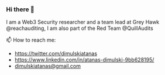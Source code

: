 ### Hi there 👋

<!--
**AtanasDimulski/AtanasDimulski** is a ✨ _special_ ✨ repository because its `README.md` (this file) appears on your GitHub profile.

Here are some ideas to get you started:

- 🔭 I’m currently working on ...
- 🌱 I’m currently learning ...
- 👯 I’m looking to collaborate on ...
- 🤔 I’m looking for help with ...
- 💬 Ask me about ...
- 📫 How to reach me: ...
- 😄 Pronouns: ...
- ⚡ Fun fact: ...
-->

I am a Web3 Security researcher and a team lead at Grey Hawk @reachauditing, I am also part of the Red Team @QuillAudits


📫 How to reach me:

  - https://twitter.com/dimulskiatanas
  - https://www.linkedin.com/in/atanas-dimulski-9bb628195/
  - dimulskiatanas@gmail.com

